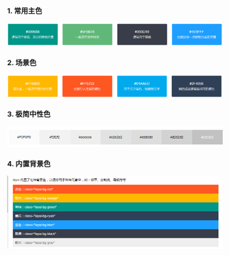 ### 1. 常用主色

![image-20210111165539183](image-20210111165539183.png)

### 2. 场景色

![image-20210111165621990](image-20210111165621990.png)

### 3. 极简中性色

![image-20210111165719589](image-20210111165719589.png)

### 4. 内置背景色

![image-20210111165801767](image-20210111165801767.png)